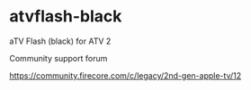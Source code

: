 # atvflash-black
aTV Flash (black) for ATV 2

Community support forum

https://community.firecore.com/c/legacy/2nd-gen-apple-tv/12
